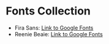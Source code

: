 # Fonts Collection

* Fira Sans: [Link to Google Fonts](https://fonts.google.com/specimen/Fira+Sans)
* Reenie Beaie: [Link to Google Fonts](https://fonts.google.com/specimen/Reenie+Beanie?selection.family=Reenie+Beanie)
